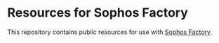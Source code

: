# Resources for Sophos Factory

This repository contains public resources for use with [Sophos Factory](https://www.sophos.com/en-us/products/sophos-factory).
